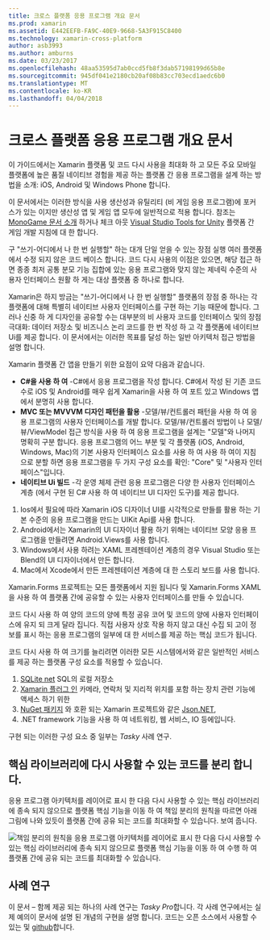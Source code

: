 ```yaml
---
title: 크로스 플랫폼 응용 프로그램 개요 문서
ms.prod: xamarin
ms.assetid: E442EEFB-FA9C-40E9-9668-5A3F915C8400
ms.technology: xamarin-cross-platform
author: asb3993
ms.author: amburns
ms.date: 03/23/2017
ms.openlocfilehash: 48aa53595d7ab0ccd5fb8f3dab57198199d65b8e
ms.sourcegitcommit: 945df041e2180cb20af08b83cc703ecd1aedc6b0
ms.translationtype: MT
ms.contentlocale: ko-KR
ms.lasthandoff: 04/04/2018
---
```

# <a name="building-cross-platform-applications-overview"></a>크로스 플랫폼 응용 프로그램 개요 문서

이 가이드에서는 Xamarin 플랫폼 및 코드 다시 사용을 최대화 하 고 모든 주요 모바일 플랫폼에 높은 품질 네이티브 경험을 제공 하는 플랫폼 간 응용 프로그램을 설계 하는 방법을 소개: iOS, Android 및 Windows Phone 합니다.

이 문서에서는 이러한 방식을 사용 생산성과 유틸리티 (비 게임 응용 프로그램)에 포커스가 있는 이지만 생산성 앱 및 게임 앱 모두에 일반적으로 적용 합니다. 참조는 [MonoGame 문서 소개](https://developer.xamarin.com/guides/cross-platform/game_development/monogame/introduction/) 하거나 체크 아웃 [Visual Studio Tools for Unity](https://docs.microsoft.com/en-us/visualstudio/cross-platform/visual-studio-tools-for-unity) 플랫폼 간 게임 개발 지침에 대 한 합니다.

구 "쓰기-어디에서 나 한 번 실행할" 하는 대개 단일 얻을 수 있는 장점 실행 여러 플랫폼에서 수정 되지 않은 코드 베이스 합니다. 코드 다시 사용의 이점은 있으면, 해당 접근 하면 종종 최저 공통 분모 기능 집합에 있는 응용 프로그램와 맞지 않는 제네릭 수준의 사용자 인터페이스 원활 하 게는 대상 플랫폼 중 하나로 합니다.

Xamarin은 하지 방금는 "쓰기-어디에서 나 한 번 실행할" 플랫폼의 장점 중 하나는 각 플랫폼에 대해 특별히 네이티브 사용자 인터페이스를 구현 하는 기능 때문에 합니다. 그러나 신중 하 게 디자인을 공유할 수는 대부분의 비 사용자 코드를 인터페이스 및의 장점 극대화: 데이터 저장소 및 비즈니스 논리 코드를 한 번 작성 하 고 각 플랫폼에 네이티브 Ui를 제공 합니다. 이 문서에서는 이러한 목표를 달성 하는 일반 아키텍처 접근 방법을 설명 합니다.

Xamarin 플랫폼 간 앱을 만들기 위한 요점이 요약 다음과 같습니다.

-   **C#을 사용 하 여** -C#에서 응용 프로그램을 작성 합니다. C#에서 작성 된 기존 코드 수로 iOS 및 Android를 매우 쉽게 Xamarin을 사용 하 여 포트 있고 Windows 앱에서 분명히 사용 합니다.
-   **MVC 또는 MVVVM 디자인 패턴을 활용** -모델/뷰/컨트롤러 패턴을 사용 하 여 응용 프로그램의 사용자 인터페이스를 개발 합니다. 모델/뷰/컨트롤러 방법이 나 모델/뷰/ViewModel 접근 방식을 사용 하 여 응용 프로그램을 설계는 "모델"와 나머지 명확히 구분 합니다. 응용 프로그램의 어느 부분 및 각 플랫폼 (iOS, Android, Windows, Mac)의 기본 사용자 인터페이스 요소를 사용 하 여 사용 하 여이 지침으로 분할 하면 응용 프로그램을 두 가지 구성 요소를 확인: "Core" 및 "사용자 인터페이스"입니다.
-   **네이티브 Ui 빌드** -각 운영 체제 관련 응용 프로그램은 다양 한 사용자 인터페이스 계층 (에서 구현 된 C# 사용 하 여 네이티브 UI 디자인 도구)를 제공 합니다.

1.  Ios에서 필요에 따라 Xamarin iOS 디자이너 UI를 시각적으로 만들를 활용 하는 기본 수준의 응용 프로그램을 만드는 UIKit Api를 사용 합니다.
1.  Android에서는 Xamarin의 UI 디자이너 활용 하기 위해는 네이티브 모양 응용 프로그램을 만들려면 Android.Views를 사용 합니다.
1.  Windows에서 사용 하려는 XAML 프레젠테이션 계층의 경우 Visual Studio 또는 Blend의 UI 디자이너에서 만든 합니다.
1.  Mac에서 Xcode에서 만든 프레젠테이션 계층에 대 한 스토리 보드를 사용 합니다.

Xamarin.Forms 프로젝트는 모든 플랫폼에서 지원 됩니다 및 Xamarin.Forms XAML을 사용 하 여 플랫폼 간에 공유할 수 있는 사용자 인터페이스를 만들 수 있습니다. 

코드 다시 사용 하 여 양의 코드의 양에 특정 공유 코어 및 코드의 양에 사용자 인터페이스에 유지 되 크게 달라 집니다. 직접 사용자 상호 작용 하지 않고 대신 수집 되 고이 정보를 표시 하는 응용 프로그램의 일부에 대 한 서비스를 제공 하는 핵심 코드가 됩니다.

코드 다시 사용 하 여 크기를 늘리려면 이러한 모든 시스템에서와 같은 일반적인 서비스를 제공 하는 플랫폼 구성 요소를 적용할 수 있습니다.

1.   [SQLite net](https://www.nuget.org/packages/sqlite-net-pcl/) SQL의 로컬 저장소
1.   [Xamarin 플러그 인](https://xamarin.com/plugins) 카메라, 연락처 및 지리적 위치를 포함 하는 장치 관련 기능에 액세스 하기 위한
1.   [NuGet 패키지](https://nuget.org) 와 호환 되는 Xamarin 프로젝트와 같은 [Json.NET](https://www.nuget.org/packages/Newtonsoft.Json/),
1.  .NET framework 기능을 사용 하 여 네트워킹, 웹 서비스, IO 등에입니다.


구현 되는 이러한 구성 요소 중 일부는 *Tasky* 사례 연구.

 <a name="Separate_Reusable_Code_into_a_Core_Library" />


## <a name="separate-reusable-code-into-a-core-library"></a>핵심 라이브러리에 다시 사용할 수 있는 코드를 분리 합니다.

응용 프로그램 아키텍처를 레이어로 표시 한 다음 다시 사용할 수 있는 핵심 라이브러리에 종속 되지 않으므로 플랫폼 핵심 기능을 이동 하 여 책임 분리의 원칙을 따르면 아래 그림에 나와 있듯이 플랫폼 간에 공유 되는 코드를 최대화할 수 있습니다. 보여 줍니다.

 ![](overview-images/layers2.png "책임 분리의 원칙을 응용 프로그램 아키텍처를 레이어로 표시 한 다음 다시 사용할 수 있는 핵심 라이브러리에 종속 되지 않으므로 플랫폼 핵심 기능을 이동 하 여 수행 하 여 플랫폼 간에 공유 되는 코드를 최대화할 수 있습니다.")

 <a name="Case_Studies" />


## <a name="case-studies"></a>사례 연구

이 문서 – 함께 제공 되는 하나의 사례 연구는 *Tasky Pro*합니다. 각 사례 연구에서는 실제 예의이 문서에 설명 된 개념의 구현을 설명 합니다. 코드는 오픈 소스에서 사용할 수 있는 및 [github](https://github.com/xamarin/mobile-samples/)합니다.